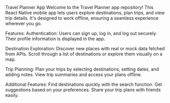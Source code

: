 Travel Planner App
Welcome to the Travel Planner app repository! This React Native mobile app lets users explore destinations, plan trips, and view trip details. It's designed to work offline, ensuring a seamless experience wherever you go.

Features:
Authentication: Users can sign up, log in, and log out securely. Their profile information is displayed in the app.

Destination Exploration: Discover new places with real or mock data fetched from APIs. Scroll through a list of destinations or explore them visually on a map.

Trip Planning: Plan your trips by selecting destinations, setting dates, and adding notes. View trip summaries and access your plans offline.

Additional Features: Find destinations quickly with the search function. Get suggestions based on your preferences. Share your trip plans with friends easily.
